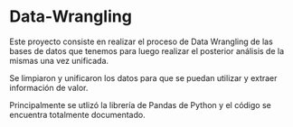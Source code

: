 # Data-Wrangling

Este proyecto consiste en realizar el proceso de Data Wrangling de las bases de datos que tenemos para luego realizar el posterior análisis de la mismas una vez unificada. 

Se limpiaron y unificaron los datos para que se puedan utilizar y extraer información de valor. 

Principalmente se utlizó la librería de Pandas de Python y el código se encuentra totalmente documentado. 


